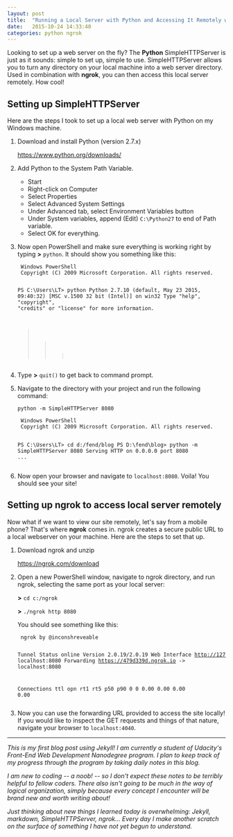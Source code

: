 ```yaml
---
layout: post
title:  "Running a Local Server with Python and Accessing It Remotely with ngrok (Windows)"
date:   2015-10-24 14:33:40
categories: python ngrok
---
```

Looking to set up a web server on the fly? The **Python** SimpleHTTPServer is just as it sounds: simple to set up, simple to use. SimpleHTTPServer allows you to turn any directory on your local machine into a web server directory. Used in combination with **ngrok**, you can then access this local server remotely. How cool!

## Setting up SimpleHTTPServer

Here are the steps I took to set up a local web server with Python on my Windows machine.

1. Download and install Python (version 2.7.x)

    <https://www.python.org/downloads/>

2. Add Python to the System Path Variable.
    * Start
    * Right-click on Computer
    * Select Properties
    * Select Advanced System Settings
    * Under Advanced tab, select Environment Variables button
    * Under System variables, append (Edit) `C:\Python27` to end of Path variable.
    * Select OK for everything.

3. Now open PowerShell and make sure everything is working right by typing **>** `python`. It should show you something like this:

    <div>
    <code class="code-block-in-list"><pre>
    Windows PowerShell
    Copyright (C) 2009 Microsoft Corporation. All rights reserved.

    PS C:\Users\LT> python
    Python 2.7.10 (default, May 23 2015, 09:40:32) [MSC v.1500 32 bit (Intel)] on win32
    Type "help", "copyright", "credits" or "license" for more information.
    >>></code></pre>
    </div>

4. Type **>** `quit()` to get back to command prompt.

5. Navigate to the directory with your project and run the following command:

    `python -m SimpleHTTPServer 8080`

    <div>
    <code class="code-block-in-list"><pre>
    Windows PowerShell
    Copyright (C) 2009 Microsoft Corporation. All rights reserved.

    PS C:\Users\LT> cd d:/fend/blog
    PS D:\fend\blog> python -m SimpleHTTPServer 8080
    Serving HTTP on 0.0.0.0 port 8080 ...</code></pre>
    </div>

6. Now open your browser and navigate to `localhost:8080`. Voila! You should see your site!

## Setting up ngrok to access local server remotely

Now what if we want to view our site remotely, let's say from a mobile phone? That's where **ngrok** comes in. ngrok creates a secure public URL to a local webserver on your machine. Here are the steps to set that up.

1. Download ngrok and unzip

    <https://ngrok.com/download>

2. Open a new PowerShell window, navigate to ngrok directory, and run ngrok, selecting the same port as your local server:

    **>** `cd c:/ngrok`

    **>** `./ngrok http 8080`

    You should see something like this:

    <div>
    <code class="code-block-in-list"><pre>
    ngrok by @inconshreveable

    Tunnel Status                 online
    Version                       2.0.19/2.0.19
    Web Interface                 http://127.0.0.1:4040
    Forwarding                    http://479d339d.ngrok.io -> localhost:8080
    Forwarding                    https://479d339d.ngrok.io -> localhost:8080

    Connections                   ttl     opn     rt1     rt5     p50     p90
                                  0       0       0.00    0.00    0.00    0.00</pre></code>
    </div>

3. Now you can use the forwarding URL provided to access the site locally! If you would like to inspect the GET requests and things of that nature, navigate your browser to `localhost:4040`.

---

*This is my first blog post using Jekyll! I am currently a student of Udacity's Front-End Web Development Nanodegree program. I plan to keep track of my progress through the program by taking daily notes in this blog.*

*I am new to coding -- a noob! -- so I don't expect these notes to be terribly helpful to fellow coders. There also isn't going to be much in the way of logical organization, simply because every concept I encounter will be brand new and worth writing about!*

*Just thinking about new things I learned today is overwhelming: Jekyll, markdown, SimpleHTTPServer, ngrok... Every day I make another scratch on the surface of something I have not yet begun to understand.*
